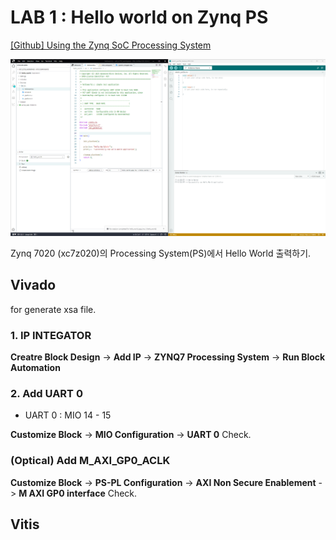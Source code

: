 # LAB 1 : Hello world on Zynq PS

[[Github] Using the Zynq SoC Processing System](https://github.com/Xilinx/Embedded-Design-Tutorials/blob/master/docs/Getting_Started/Zynq7000-EDT/2-using-zynq.rst)

![preview](./preview.png)

Zynq 7020 (xc7z020)의 Processing System(PS)에서 Hello World 출력하기.

## Vivado

for generate xsa file.

### 1. IP INTEGATOR

**Creatre Block Design** -> **Add IP** -> **ZYNQ7 Processing System** -> **Run Block Automation**


### 2. Add UART 0

- UART 0 : MIO 14 - 15

**Customize Block** -> **MIO Configuration** -> **UART 0** Check.


### (Optical) Add M_AXI_GP0_ACLK 

**Customize Block** -> **PS-PL Configuration** -> **AXI Non Secure Enablement** -> **M AXI GP0 interface** Check.


## Vitis


